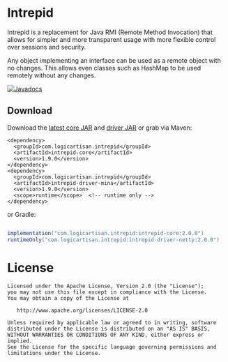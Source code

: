 Intrepid
========

Intrepid is a replacement for Java RMI (Remote Method Invocation) that allows for simpler
and more transparent usage with more flexible control over sessions and security.

Any object implementing an interface can be used as a remote object with no changes. This
allows even classes such as HashMap to be used remotely without any changes.

[![Javadocs](http://javadoc.io/badge/com.logicartisan.intrepid/intrepid-core.svg)](http://javadoc.io/doc/com.logicartisan.intrepid/intrepid-core)



Download
--------

Download the [latest core JAR](https://search.maven.org/remote_content?g=com.logicartisan.intrepid&a=intrepid-core&v=LATEST)
and [driver JAR](https://search.maven.org/remote_content?g=com.logicartisan.intrepid&a=intrepid-driver-mina&v=LATEST) or grab via Maven:
```
<dependency>
  <groupId>com.logicartisan.intrepid</groupId>
  <artifactId>intrepid-core</artifactId>
  <version>1.9.0</version>
</dependency>
<dependency>
  <groupId>com.logicartisan.intrepid</groupId>
  <artifactId>intrepid-driver-mina</artifactId>
  <version>1.9.0</version>
  <scope>runtime</scope>  <!-- runtime only -->
</dependency>
```
or Gradle:
```groovy

implementation("com.logicartisan.intrepid:intrepid-core:2.0.0")
runtimeOnly("com.logicartisan.intrepid:intrepid-driver-netty:2.0.0")
```



License
=======

	Licensed under the Apache License, Version 2.0 (the "License");
	you may not use this file except in compliance with the License.
	You may obtain a copy of the License at

	   http://www.apache.org/licenses/LICENSE-2.0

	Unless required by applicable law or agreed to in writing, software
	distributed under the License is distributed on an "AS IS" BASIS,
	WITHOUT WARRANTIES OR CONDITIONS OF ANY KIND, either express or implied.
	See the License for the specific language governing permissions and
	limitations under the License.
